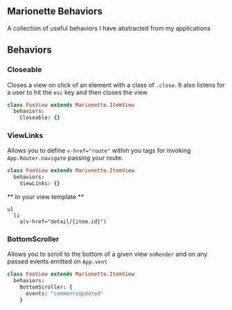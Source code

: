 Marionette Behaviors
--------

A collection of useful behaviors I have abstracted from my applications

## Behaviors

### Closeable

Closes a view on click of an element with a class of `.close`. It also listens for a user to hit the `esc` key and then closes the view

```coffeescript
class FooView extends Marionette.ItemView
  behaviors:
    Closeable: {}
```

### ViewLinks

Allows you to define `v-href="route"` within you tags for invoking `App.Router.navigate` passing your route.

```coffeescript
class FooView extends Marionette.ItemView
  behaviors:
    ViewLinks: {}
```

** In your view template **
```jade
ul
  li
    a(v-href="detail/{item.id}")
```

### BottomScroller

Allows you to scroll to the bottom of a given view `onRender` and on any passed events emitted on `App.vent`

```coffeescript
class FooView extends Marionette.ItemView
  behaviors:
    BottomScroller: {
      events: "commentsUpdated"
    }
```
